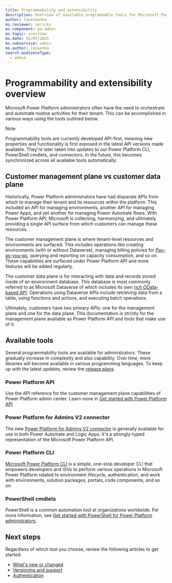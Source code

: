 ```yaml
---
title: Programmability and extensibility
description: Overview of available programmable tools for Microsoft Power Platform administrators
author: laneswenka
ms.reviewer: sericks
ms.component: pa-admin
ms.topic: overview
ms.date: 03/07/2025
ms.subservice: admin
ms.author: laswenka
search.audienceType: 
  - admin
---
```


# Programmability and extensibility overview

Microsoft Power Platform administrators often have the need to orchestrate and automate routine activities for their tenant. This can be accomplished in various ways using the tools outlined below.  

> [!NOTE]
> Programmability tools are currently developed API-first, meaning new properties and functionality is first exposed in the latest API versions made available. They're later taken into updates to our Power Platform CLI, PowerShell cmdlets, and connectors. In the future, this becomes synchronized across all available tools automatically.  

## Customer management plane vs customer data plane
Historically, Power Platform administrators have had disparate APIs from which to manage their tenant and its resources within the platform. This included an API for managing environments, another API for managing Power Apps, and yet another for managing Power Automate flows. With Power Platform API, Microsoft is collecting, harmonizing, and ultimately providing a single API surface from which customers can manage these resources.

The customer management plane is where tenant-level resources and environments are surfaced. This includes operations like creating environments (with or without Dataverse), managing billing policies for [Pay-as-you-go](/power-platform/admin/pay-as-you-go-overview), querying and reporting on capacity consumption, and so on. These capabilities are surfaced under Power Platform API and more features will be added regularly.  

The customer data plane is for interacting with data and records stored inside of an environment database. This database is most commonly referred to as Microsoft Dataverse of which includes its own [rich OData-based API](/powerapps/developer/data-platform/webapi/overview). Operations using Dataverse APIs include retrieving data from a table, using functions and actions, and executing batch operations.

Ultimately, customers have two primary APIs: one for the management plane and one for the data plane. This documentation is strictly for the management plane available as Power Platform API and tools that make use of it.

## Available tools
Several programmability tools are available for administrators. These gradually increase in complexity and also capability. Over time, more libraries will become available in various programming languages. To keep up with the latest updates, review the [release plans](/dynamics365/release-plans/#microsoft-power-platform).

### Power Platform API
Use the API reference for the customer management plane capabilities of Power Platform admin center. Learn more in [Get started with Power Platform API](/rest/api/power-platform).

### Power Platform for Admins V2 connector
The new [Power Platform for Admins V2 connector](/connectors/powerplatformadminv2) is generally available for use in both Power Automate and Logic Apps. It's a strongly-typed representation of the Microsoft Power Platform API.

### Power Platform CLI
[Microsoft Power Platform CLI](/powerapps/developer/data-platform/powerapps-cli) is a simple, one-stop developer CLI that empowers developers and ISVs to perform various operations in Microsoft Power Platform related to environment lifecycle, authentication, and work with environments, solution packages, portals, code components, and so on.

### PowerShell cmdlets
PowerShell is a common automation tool at organizations worldwide. For more information, see [Get started with PowerShell for Power Platform administrators](powershell-getting-started.md).

## Next steps
Regardless of which tool you choose, review the following articles to get started:

- [What's new or changed](./programmability-whats-new-changed.md)
- [Versioning and support](programmability-versioning-support.md)
- [Authentication](programmability-authentication-v2.md)

